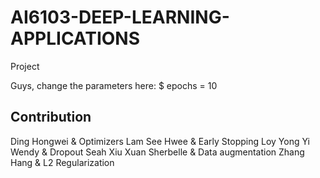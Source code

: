 # AI6103-DEEP-LEARNING-APPLICATIONS
Project

Guys, change the parameters here:
$ epochs = 10

## Contribution
Ding Hongwei & 	Optimizers
Lam See Hwee	& Early Stopping
Loy Yong Yi Wendy & Dropout
Seah Xiu Xuan Sherbelle &	Data augmentation
Zhang Hang &	L2 Regularization
